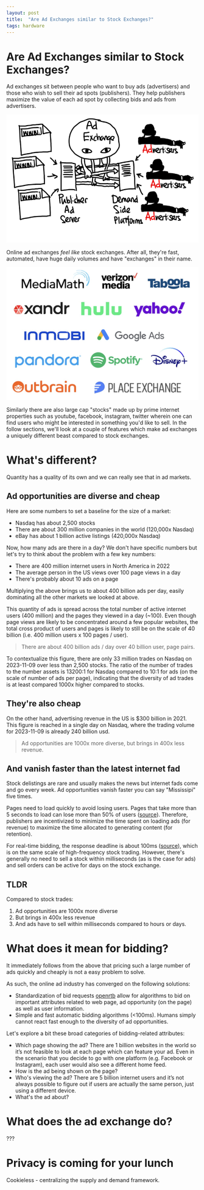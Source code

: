 ```yaml
---
layout: post
title:  "Are Ad Exchanges similar to Stock Exchanges?"
tags: hardware
---
```


# Are Ad Exchanges similar to Stock Exchanges?
Ad exchanges sit between people who want to buy ads (advertisers) and those who wish to sell their ad spots (publishers). They help publishers maximize the value of each ad spot by collecting bids and ads from advertisers. 

![ad exchange role](/assets/posts/2023-11-03/ad_exchange_role.png)

Online ad exchanges *feel like* stock exchanges. After all, they're fast, automated, have huge daily volumes and have "exchanges" in their name. 

![ad exchanges logos](/assets/posts/2023-11-03/ad_exchanges_logos.jpeg)

Similarly there are also large cap "stocks" made up by prime internet properties such as youtube, facebook, instagram, twitter wherein one can find users who might be interested in something you'd like to sell.
In the follow sections, we'll look at a couple of features which make ad exchanges a uniquely different beast compared to stock exchanges.  

# What's different? 
Quantity has a quality of its own and we can really see that in ad markets.

## Ad opportunities are diverse and cheap
Here are some numbers to set a baseline for the size of a market:
- Nasdaq has about 2,500 stocks 
- There are about 300 million companies in the world (120,000x Nasdaq)
- eBay has about 1 billion active listings (420,000x Nasdaq)

Now, how many ads are there in a day? We don't have specific numbers but let's try to think about the problem with a few key numbers: 
- There are 400 million internet users in North America in 2022
- The average person in the US views over 100 page views in a day
- There's probably about 10 ads on a page

Multiplying the above brings us to about 400 billion ads per day, easily dominating all the other markets we looked at above.

This quantity of ads is spread across the total number of active internet users (400 million) and the pages they viewed in a day (~100). Even though page views are likely to be concentrated around a few popular websites, the total cross product of users and pages is likely to still be on the scale of 40 billion (i.e. 400 million users x 100 pages / user).

> There are about 400 billion ads / day over 40 billion user, page pairs. 

To contextualize this figure, there are only 33 million trades on Nasdaq on 2023-11-09 over less than 2,500 stocks. The ratio of the number of trades to the number assets is 13200:1 for Nasdaq compared to 10:1 for ads (on the scale of number of ads per page), indicating that the diversity of ad trades is at least compared 1000x higher compared to stocks.

## They're also cheap
On the other hand, advertising revenue in the US is $300 billion in 2021. This figure is reached in a single day on Nasdaq, where the trading volume for 2023-11-09 is already 240 billion usd.

> Ad opportunities are 1000x more diverse, but brings in 400x less revenue.

## And vanish faster than the latest internet fad
Stock delistings are rare and usually makes the news but internet fads come and go every week. Ad opportunities vanish faster you can say "Mississipi" five times. 

Pages need to load quickly to avoid losing users. Pages that take more than 5 seconds to load can lose more than 50% of users ([source](https://www.browserstack.com/guide/how-fast-should-a-website-load)). Therefore, publishers are incentivized to minimize the time spent on loading ads (for revenue) to maximize the time allocated to generating content (for retention).

For real-time bidding, the response deadline is about 100ms ([source](https://developers.google.com/authorized-buyers/rtb/peer-guide)), which is on the same scale of high-frequency stock trading. However, there's generally no need to sell a stock within milliseconds (as is the case for ads) and sell orders can be active for days on the stock exchange.

## TLDR
Compared to stock trades:
1. Ad opportunities are 1000x more diverse
2. But brings in 400x less revenue
3. And ads have to sell within milliseconds compared to hours or days.

# What does it mean for bidding?
It immediately follows from the above that pricing such a large number of ads quickly and cheaply is not a easy problem to solve. 

As such, the online ad industry has converged on the following solutions: 
- Standardization of bid requests [openrtb](https://iabtechlab.com/standards/openrtb/) allow for algorithms to bid on important attributes related to web page, ad opportunity (on the page) as well as user information.
- Simple and fast automatic bidding algorithms (<100ms). Humans simply cannot react fast enough to the diversity of ad opportunities.

Let's explore a bit these broad categories of bidding-related attributes:
- Which page showing the ad? There are 1 billion websites in the world so it’s not feasible to look at each page which can feature your ad. Even in the scenario that you decide to go with one platform (e.g.  Facebook or Instagram), each user would also see a different home feed. 
- How is the ad being shown on the page?  
- Who's viewing the ad? There are 5 billion internet users and it’s not always possible to figure out if users are actually the same person, just using a different device. 
- What's the ad about? 

# What does the ad exchange do? 
???

# Privacy is coming for your lunch
Cookieless - centralizing the supply and demand framework. 
